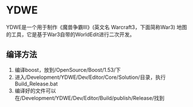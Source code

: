 YDWE
====

YDWE是一个用于制作《魔兽争霸III》(英文名 Warcraft3，下面简称War3) 地图的工具，它是基于War3自带的WorldEdit进行二次开发。


编译方法
----

1. 编译boost，放到/OpenSource/Boost/1.53/下
2. 进入/Development/YDWE/Dev/Editor/Core/Solution/目录，执行Build_Release.bat
3. 编译好的文件可以在/Development/YDWE/Dev/Editor/Build/publish/Release/找到
